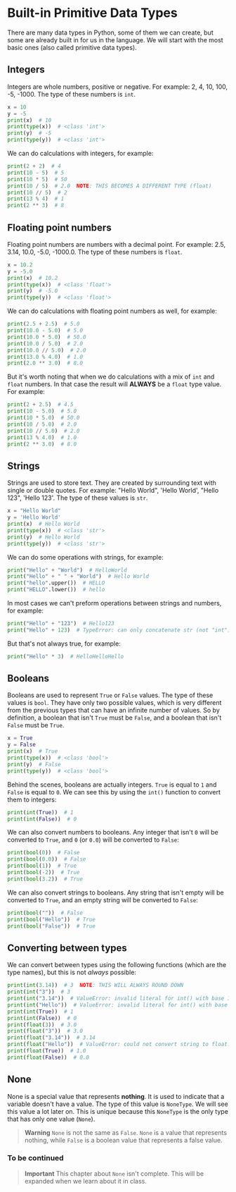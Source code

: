 # Built-in Primitive Data Types

There are many data types in Python, some of them we can create, but some are already built in for us in the language. We will start with the most basic ones (also called primitive data types).

## Integers

Integers are whole numbers, positive or negative. For example: 2, 4, 10, 100, -5, -1000. The type of these numbers is `int`.

```python
x = 10
y = -5
print(x)  # 10
print(type(x))  # <class 'int'>
print(y)  # -5
print(type(y))  # <class 'int'>
```

We can do calculations with integers, for example:

```python
print(2 + 2)  # 4
print(10 - 5)  # 5
print(10 * 5)  # 50
print(10 / 5)  # 2.0  NOTE: THIS BECOMES A DIFFERENT TYPE (float)
print(10 // 5)  # 2
print(13 % 4)  # 1
print(2 ** 3)  # 8
```

## Floating point numbers

Floating point numbers are numbers with a decimal point. For example: 2.5, 3.14, 10.0, -5.0, -1000.0. The type of these numbers is `float`.

```python
x = 10.2
y = -5.0
print(x)  # 10.2
print(type(x))  # <class 'float'>
print(y)  # -5.0
print(type(y))  # <class 'float'>
```

We can do calculations with floating point numbers as well, for example:

```python
print(2.5 + 2.5)  # 5.0
print(10.0 - 5.0)  # 5.0
print(10.0 * 5.0)  # 50.0
print(10.0 / 5.0)  # 2.0
print(10.0 // 5.0)  # 2.0
print(13.0 % 4.0)  # 1.0
print(2.0 ** 3.0)  # 8.0
```

But it's worth noting that when we do calculations with a mix of `int` and `float` numbers. In that case the result will **ALWAYS** be a `float` type value. For example:

```python
print(2 + 2.5)  # 4.5
print(10 - 5.0)  # 5.0
print(10 * 5.0)  # 50.0
print(10 / 5.0)  # 2.0
print(10 // 5.0)  # 2.0
print(13 % 4.0)  # 1.0
print(2 ** 3.0)  # 8.0
```

## Strings

Strings are used to store text. They are created by surrounding text with single or double quotes. For example: "Hello World", 'Hello World', "Hello 123", 'Hello 123'. The type of these values is `str`.

```python
x = "Hello World"
y = 'Hello World'
print(x)  # Hello World
print(type(x))  # <class 'str'>
print(y)  # Hello World
print(type(y))  # <class 'str'>
```

We can do some operations with strings, for example:

```python
print("Hello" + "World")  # HelloWorld
print("Hello" + " " + "World")  # Hello World
print("hello".upper())  # HELLO
print("HELLO".lower())  # hello
```

In most cases we can't preform operations between strings and numbers, for example:

```python
print("Hello" + "123")  # Hello123
print("Hello" + 123)  # TypeError: can only concatenate str (not "int") to str
```

But that's not always true, for example:

```python
print("Hello" * 3)  # HelloHelloHello
```

## Booleans

Booleans are used to represent `True` or `False` values. The type of these values is `bool`. They have only two possible values, which is very different from the previous types that can have an infinite number of values. So by definition, a boolean that isn't `True` must be `False`, and a boolean that isn't `False` must be `True`.

```python
x = True
y = False
print(x)  # True
print(type(x))  # <class 'bool'>
print(y)  # False
print(type(y))  # <class 'bool'>
```

Behind the scenes, booleans are actually integers. `True` is equal to `1` and `False` is equal to `0`. We can see this by using the `int()` function to convert them to integers:

```python
print(int(True))  # 1
print(int(False))  # 0
```

We can also convert numbers to booleans. Any integer that isn't `0` will be converted to `True`, and `0` (or `0.0`) will be converted to `False`:

```python
print(bool(0))  # False
print(bool(0.0))  # False
print(bool(1))  # True
print(bool(-2))  # True
print(bool(3.2))  # True
```

We can also convert strings to booleans. Any string that isn't empty will be converted to `True`, and an empty string will be converted to `False`:

```python
print(bool(""))  # False
print(bool("Hello"))  # True
print(bool("False"))  # True
```

## Converting between types

We can convert between types using the following functions (which are the type names), but this is not _always_ possible:

```python
print(int(3.14))  # 3  NOTE: THIS WILL ALWAYS ROUND DOWN
print(int("3"))  # 3
print(int("3.14"))  # ValueError: invalid literal for int() with base 10: '3.14'
print(int("Hello"))  # ValueError: invalid literal for int() with base 10: 'Hello'
print(int(True))  # 1
print(int(False))  # 0
print(float(3))  # 3.0
print(float("3"))  # 3.0
print(float("3.14"))  # 3.14
print(float("Hello"))  # ValueError: could not convert string to float: 'Hello'
print(float(True))  # 1.0
print(float(False))  # 0.0
```

## None

None is a special value that represents **nothing**. It is used to indicate that a variable doesn't have a value. The type of this value is `NoneType`. We will see this value a lot later on. This is unique because this `NoneType` is the only type that has only one value (`None`).

> **Warning**
> `None` is not the same as `False`. `None` is a value that represents nothing, while `False` is a boolean value that represents a false value.

### To be continued

> **Important**
> This chapter about `None` isn't complete. This will be expanded when we learn about it in class.
